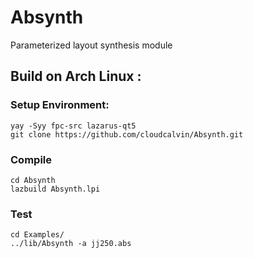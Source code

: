 # Absynth
Parameterized layout synthesis module

## Build  on Arch Linux : 
### Setup Environment:
```
yay -Syy fpc-src lazarus-qt5
git clone https://github.com/cloudcalvin/Absynth.git
```

### Compile 
```
cd Absynth
lazbuild Absynth.lpi
```

### Test 
```
cd Examples/
../lib/Absynth -a jj250.abs
``` 

